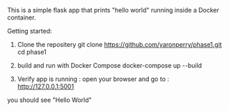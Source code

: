 This is a simple flask app that prints "hello world" running inside a Docker container.

Getting started:

1. Clone the repositery
	git clone https://github.com/yaronperry/phase1.git
	cd phase1

2. build and run with Docker Compose
    docker-compose up --build

3. Verify app is running : 
   open your browser and go to : 
	http://127.0.0.1:5001

  you should see "Hello World"  
